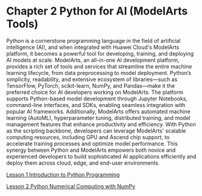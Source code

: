 # Chapter 2 Python for AI (ModelArts Tools)
Python is a cornerstone programming language in the field of artificial intelligence (AI), and when integrated with Huawei Cloud's ModelArts platform, it becomes a powerful tool for developing, training, and deploying AI models at scale. ModelArts, an all-in-one AI development platform, provides a rich set of tools and services that streamline the entire machine learning lifecycle, from data preprocessing to model deployment. Python’s simplicity, readability, and extensive ecosystem of libraries—such as TensorFlow, PyTorch, scikit-learn, NumPy, and Pandas—make it the preferred choice for AI developers working on ModelArts. The platform supports Python-based model development through Jupyter Notebooks, command-line interfaces, and SDKs, enabling seamless integration with popular AI frameworks. Additionally, ModelArts offers automated machine learning (AutoML), hyperparameter tuning, distributed training, and model management features that enhance productivity and efficiency. With Python as the scripting backbone, developers can leverage ModelArts' scalable computing resources, including GPU and Ascend chip support, to accelerate training processes and optimize model performance. This synergy between Python and ModelArts empowers both novice and experienced developers to build sophisticated AI applications efficiently and deploy them across cloud, edge, and end-user environments.

[Lesson 1 Introduction to Python Programming](https://github.com/drsagher/MVIT/blob/main/Courses/Introduction_to_Python_Programming/Readme.md)

[Lesson 2 Python Numerical Computing with NumPy](https://github.com/drsagher/MVIT/blob/main/Courses/MRE004/Readme.md)
